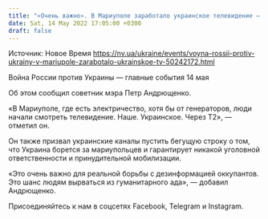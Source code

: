 ```yaml
---
title: "«Очень важно». В Мариуполе заработало украинское телевидение — советник мэра"
date: Sat, 14 May 2022 17:05:00 +0300
draft: false
---
```

Источник: Новое Время https://nv.ua/ukraine/events/voyna-rossii-protiv-ukrainy-v-mariupole-zarabotalo-ukrainskoe-tv-50242172.html


Война России против Украины — главные события 14 мая

 Об этом сообщил советник мэра Петр Андрющенко.

«В Мариуполе, где есть электричество, хотя бы от генераторов, люди начали смотреть телевидение. Наше. Украинское. Через Т2», — отметил он.

Он также призвал украинские каналы пустить бегущую строку о том, что Украина борется за мариупольцев и гарантирует никакой уголовной ответственности и принудительной мобилизации.

«Это очень важно для реальной борьбы с дезинформацией оккупантов. Это шанс людям вырваться из гуманитарного ада», — добавил Андрющенко.

Присоединяйтесь к нам в соцсетях Facebook, Telegram и Instagram.
